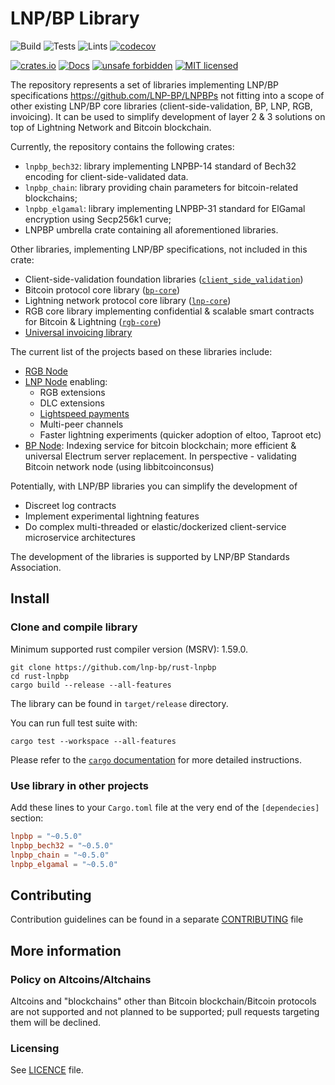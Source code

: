 # LNP/BP Library

![Build](https://github.com/LNP-BP/rust-lnpbp/workflows/Build/badge.svg)
![Tests](https://github.com/LNP-BP/rust-lnpbp/workflows/Tests/badge.svg)
![Lints](https://github.com/LNP-BP/rust-lnpbp/workflows/Lints/badge.svg)
[![codecov](https://codecov.io/gh/LNP-BP/rust-lnpbp/branch/master/graph/badge.svg)](https://codecov.io/gh/LNP-BP/rust-lnpbp)

[![crates.io](https://img.shields.io/crates/v/lnpbp)](https://crates.io/crates/lnpbp)
[![Docs](https://docs.rs/lnpbp/badge.svg)](https://docs.rs/lnpbp)
[![unsafe forbidden](https://img.shields.io/badge/unsafe-forbidden-success.svg)](https://github.com/rust-secure-code/safety-dance/)
[![MIT licensed](https://img.shields.io/badge/license-MIT-blue.svg)](./LICENSE)

The repository represents a set of libraries implementing LNP/BP specifications 
<https://github.com/LNP-BP/LNPBPs> not fitting into a scope of other existing 
LNP/BP core libraries (client-side-validation, BP, LNP, RGB, invoicing). It can 
be used to simplify development of layer 2 & 3 solutions on top of Lightning 
Network and Bitcoin blockchain.

Currently, the repository contains the following crates:
- `lnpbp_bech32`: library implementing LNPBP-14 standard of Bech32 encoding for
  client-side-validated data.
- `lnpbp_chain`: library providing chain parameters for bitcoin-related 
  blockchains;
- `lnpbp_elgamal`: library implementing LNPBP-31 standard for ElGamal encryption 
  using Secp256k1 curve;
- LNPBP umbrella crate containing all aforementioned libraries.

Other libraries, implementing LNP/BP specifications, not included in this crate:
- Client-side-validation foundation libraries
  ([`client_side_validation`](https://github.com/LNP-BP/client_side_validation))
- Bitcoin protocol core library 
  ([`bp-core`](https://github.com/LNP-BP/bp-core))
- Lightning network protocol core library
  ([`lnp-core`](https://github.com/LNP-BP/lnp-core))
- RGB core library implementing confidential & scalable smart contracts for 
  Bitcoin & Lightning ([`rgb-core`](https://github.com/rgb-org/rgb-core))
- [Universal invoicing library](https://github.com/LNP-BP/invoices)

The current list of the projects based on these libraries include:
* [RGB Node](https://github.com/rgb-org/rgb-node)
* [LNP Node](https://github.com/LNP-BP/lnp-node) enabling:
  - RGB extensions
  - DLC extensions
  - [Lightspeed payments](https://github.com/LNP-BP/LNPBPs/issues/24)
  - Multi-peer channels
  - Faster lightning experiments (quicker adoption of eltoo, Taproot etc)
* [BP Node](https://github.com/LNP-BP/bp-node): Indexing service for bitcoin 
  blockchain; more efficient & universal Electrum server replacement. In 
  perspective - validating Bitcoin network node (using libbitcoinconsus)

Potentially, with LNP/BP libraries you can simplify the development of
* Discreet log contracts
* Implement experimental lightning features
* Do complex multi-threaded or elastic/dockerized client-service microservice 
  architectures

The development of the libraries is supported by LNP/BP Standards Association.

## Install

### Clone and compile library

Minimum supported rust compiler version (MSRV): 1.59.0.

```shell script
git clone https://github.com/lnp-bp/rust-lnpbp
cd rust-lnpbp
cargo build --release --all-features
```

The library can be found in `target/release` directory.

You can run full test suite with:

```shell
cargo test --workspace --all-features
```

Please refer to the [`cargo` documentation](https://doc.rust-lang.org/stable/cargo/) 
for more detailed instructions. 

### Use library in other projects

Add these lines to your `Cargo.toml` file at the very end of the `[dependecies]`
section:

```toml
lnpbp = "~0.5.0"
lnpbp_bech32 = "~0.5.0"
lnpbp_chain = "~0.5.0"
lnpbp_elgamal = "~0.5.0"
```


## Contributing

Contribution guidelines can be found in a separate 
[CONTRIBUTING](CONTRIBUTING.md) file


## More information

### Policy on Altcoins/Altchains

Altcoins and "blockchains" other than Bitcoin blockchain/Bitcoin protocols are 
not supported and not planned to be supported; pull requests targeting them will 
be declined.

### Licensing

See [LICENCE](./LICENSE) file.

